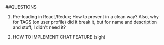 ##QUESTIONS

1) Pre-loading in React/Redux; How to prevent in a clean way? Also, why for TAGS (on user profile) did it break it, but for name and description and stuff, I didn't need it?

2) HOW TO IMPLEMENT CHAT FEATURE (sigh)

